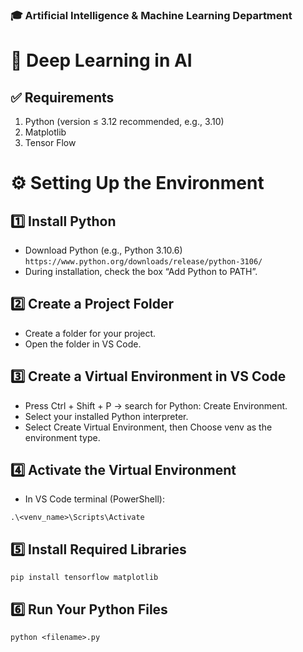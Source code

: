 ### 🎓 Artificial Intelligence & Machine Learning Department

# 📘 Deep Learning in AI

## ✅ Requirements

1. Python (version ≤ 3.12 recommended, e.g., 3.10)
2. Matplotlib
3. Tensor Flow

# ⚙️ Setting Up the Environment

## 1️⃣ Install Python

- Download Python (e.g., Python 3.10.6) `https://www.python.org/downloads/release/python-3106/`
- During installation, check the box “Add Python to PATH”.

## 2️⃣ Create a Project Folder

- Create a folder for your project.
- Open the folder in VS Code.

## 3️⃣ Create a Virtual Environment in VS Code

- Press Ctrl + Shift + P → search for Python: Create Environment.
- Select your installed Python interpreter.
- Select Create Virtual Environment, then Choose venv as the environment type.

## 4️⃣ Activate the Virtual Environment

- In VS Code terminal (PowerShell):

```
.\<venv_name>\Scripts\Activate
```

## 5️⃣ Install Required Libraries

```
pip install tensorflow matplotlib
```

## 6️⃣ Run Your Python Files

```
python <filename>.py
```

